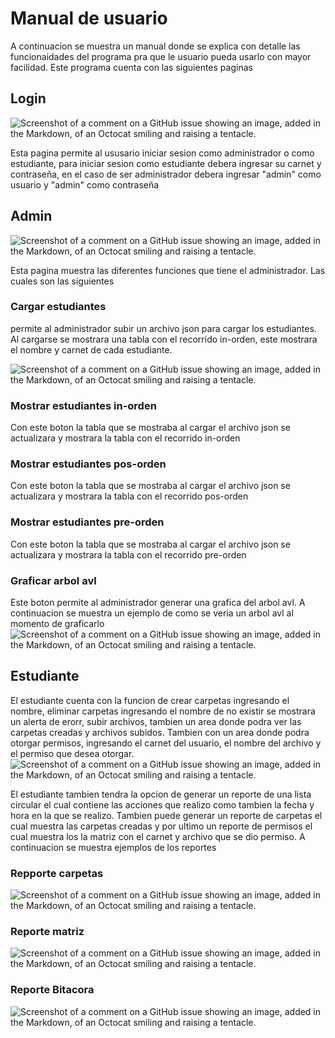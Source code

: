 # Manual de usuario
A continuacion se muestra un manual donde se explica con detalle las funcionaidades del programa pra que le usuario pueda usarlo con mayor facilidad. Este programa cuenta con las siguientes paginas

## Login
![Screenshot of a comment on a GitHub issue showing an image, added in the Markdown, of an Octocat smiling and raising a tentacle.](https://i.imgur.com/Hs8GzBv.png)

Esta pagina permite al ususario iniciar sesion como administrador o como estudiante, para iniciar sesion como estudiante debera ingresar su carnet y contraseña, en el caso de ser administrador debera ingresar "admin" como usuario y "admin" como contraseña

## Admin
![Screenshot of a comment on a GitHub issue showing an image, added in the Markdown, of an Octocat smiling and raising a tentacle.](https://i.imgur.com/25F3tdc.png)

Esta pagina muestra las diferentes funciones que tiene el administrador. Las cuales son las siguientes

### Cargar estudiantes
permite al administrador subir un archivo json para cargar los estudiantes. Al cargarse se mostrara una tabla con el recorrido in-orden, este mostrara el nombre y carnet de cada estudiante.

![Screenshot of a comment on a GitHub issue showing an image, added in the Markdown, of an Octocat smiling and raising a tentacle.](https://i.imgur.com/qM6S6Kr.png)

### Mostrar estudiantes in-orden
Con este boton la tabla que se mostraba al cargar el archivo json se actualizara y mostrara la tabla con el recorrido in-orden

### Mostrar estudiantes pos-orden
Con este boton la tabla que se mostraba al cargar el archivo json se actualizara y mostrara la tabla con el recorrido pos-orden

### Mostrar estudiantes pre-orden
Con este boton la tabla que se mostraba al cargar el archivo json se actualizara y mostrara la tabla con el recorrido pre-orden


### Graficar arbol avl
Este boton permite al administrador generar una grafica del arbol avl. A continuacion se muestra un ejemplo de como se veria un arbol avl al momento de graficarlo
![Screenshot of a comment on a GitHub issue showing an image, added in the Markdown, of an Octocat smiling and raising a tentacle.](https://i.imgur.com/M23VXmf.png)

## Estudiante
El estudiante cuenta con la funcion de crear carpetas ingresando el nombre, eliminar carpetas ingresando el nombre de no existir se mostrara un alerta de erorr, subir archivos, tambien un area donde podra ver las carpetas creadas y archivos subidos. Tambien con un area donde podra otorgar permisos, ingresando el carnet del usuario, el nombre del archivo y el permiso que desea otorgar.
![Screenshot of a comment on a GitHub issue showing an image, added in the Markdown, of an Octocat smiling and raising a tentacle.](https://i.imgur.com/iD7myyM.png)

El estudiante tambien tendra la opcion de generar un reporte de una lista circular el cual contiene las acciones que realizo como tambien la fecha y hora en la que se realizo. Tambien puede generar un reporte de carpetas el cual muestra las carpetas creadas y por ultimo un reporte de permisos el cual muestra los la matriz con el carnet y archivo que se dio permiso. A continuacion se muestra ejemplos de los reportes



### Repporte carpetas
![Screenshot of a comment on a GitHub issue showing an image, added in the Markdown, of an Octocat smiling and raising a tentacle.](https://i.imgur.com/MHYUewC.png)

### Reporte matriz
![Screenshot of a comment on a GitHub issue showing an image, added in the Markdown, of an Octocat smiling and raising a tentacle.](https://i.imgur.com/r38r0jL.png)

### Reporte Bitacora
![Screenshot of a comment on a GitHub issue showing an image, added in the Markdown, of an Octocat smiling and raising a tentacle.](https://i.imgur.com/XHBpGIr.png)



